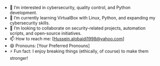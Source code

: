 - 👀 I’m interested in cybersecurity, quality control, and Python development.  
- 🌱 I’m currently learning VirtualBox with Linux, Python, and expanding my cybersecurity skills.  
- 💞️ I’m looking to collaborate on security-related projects, automation scripts, and open-source initiatives.  
- 📫 How to reach me: [Hussein.alobaidi1998@yahoo.com] 
- 😄 Pronouns: [Your Preferred Pronouns]  
- ⚡ Fun fact: I enjoy breaking things (ethically, of course) to make them stronger! 
